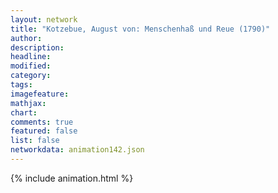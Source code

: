 ```yaml
---
layout: network
title: "Kotzebue, August von: Menschenhaß und Reue (1790)"
author:
description:
headline:
modified:
category:
tags:
imagefeature: 
mathjax: 
chart: 
comments: true
featured: false
list: false
networkdata: animation142.json
---
```

{% include animation.html %}
